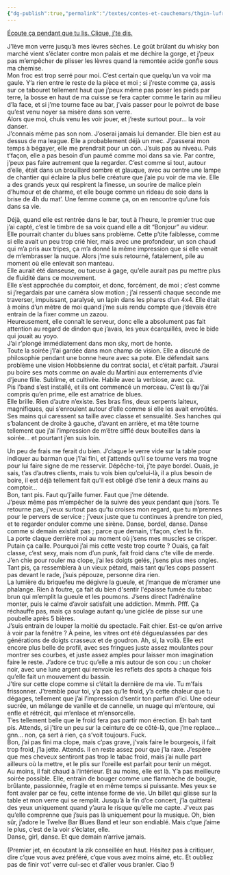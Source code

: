 ```yaml
---
{"dg-publish":true,"permalink":"/textes/contes-et-cauchemars/thgin-lufrednow/","created":"2024-05-25T20:56:29.776+02:00","updated":"2024-05-25T08:30:43.338+02:00"}
---
```




[Écoute ça pendant que tu lis. Clique, j’te dis.](https://l.facebook.com/l.php?u=https%3A%2F%2Fwww.youtube.com%2Fwatch%3Fv%3Dx1dBWRybOxc%26feature%3Dshare%26fbclid%3DIwAR39Q13ZVA_6JgH-YFbnZ00tt-LGxuPimn7j-j0rTQIuawbz_AY2dFrU9pk&h=AT0In2bzqVhPj10FaCc3feTJz4ypWhmaT3aLn4z3P4L4ltJK513OFJj_6eFbH-KoIpGufezXdRFPjMmwMPqkWAuQw--qZcQhKhtriIdkWRjb2j0wugPXvMUuIhPHTVlFuBVumTWKppSRXB2HBblvdA)  
  
J’lève mon verre jusqu’à mes lèvres sèches. Le goût brûlant du whisky bon marché vient s’éclater contre mon palais et me déchire la gorge, et j’peux pas m’empêcher de plisser les lèvres quand la remontée acide gonfle sous ma chemise.  
Mon froc est trop serré pour moi. C’est certain que quelqu’un va voir ma gaule. Y’a rien entre le reste de la pièce et moi ; si j’reste comme ça, assis sur ce tabouret tellement haut que j’peux même pas poser les pieds par terre, la bosse en haut de ma cuisse se fera capter comme le tarin au milieu d’la face, et si j’me tourne face au bar, j’vais passer pour le poivrot de base qu’est venu noyer sa misère dans son verre.  
Alors que moi, chuis venu les voir jouer, et j’reste surtout pour... la voir danser.  
J’connais même pas son nom. J’oserai jamais lui demander. Elle bien est au dessus de ma league. Elle a probablement déjà un mec. J’passerai mon temps à bégayer, elle me prendrait pour un con. J’suis pas au niveau. Puis t’façon, elle a pas besoin d’un paumé comme moi dans sa vie. Par contre, j’peux pas faire autrement que la regarder. C’est comme si tout, autour d’elle, était dans un brouillard sombre et glauque, avec au centre une lampe de chantier qui éclaire la plus belle créature que j’aie pu voir de ma vie. Elle a des grands yeux qui respirent la finesse, un sourire de malice plein d’humour et de charme, et elle bouge comme un rideau de soie dans la brise de 4h du mat’. Une femme comme ça, on en rencontre qu’une fois dans sa vie.

Déjà, quand elle est rentrée dans le bar, tout à l’heure, le premier truc que j’ai capté, c’est le timbre de sa voix quand elle a dit “Bonjour” au videur.  
Elle pourrait chanter du blues sans problème. Cette p’tite faiblesse, comme si elle avait un peu trop crié hier, mais avec une profondeur, un son chaud qui m’a pris aux tripes, ça m’a donné la même impression que si elle venait de m’embrasser la nuque. Alors j’me suis retourné, fatalement, pile au moment où elle enlevait son manteau.  
Elle aurait été danseuse, ou tueuse à gage, qu’elle aurait pas pu mettre plus de fluidité dans ce mouvement.  
Elle s’est approchée du comptoir, et donc, forcément, de moi ; c’est comme si j’regardais par une caméra slow motion ; j’ai ressenti chaque seconde me traverser, impuissant, paralysé, un lapin dans les phares d’un 4x4. Elle était à moins d’un mètre de moi quand j’me suis rendu compte que j’devais être entrain de la fixer comme un zazou.  
Heureusement, elle connaît le serveur, donc elle a absolument pas fait attention au regard de dindon que j’avais, les yeux écarquillés, avec le bide qui jouait au yoyo.  
J’ai r’plongé immédiatement dans mon sky, mort de honte.  
Toute la soirée j’l’ai gardée dans mon champ de vision. Elle a discuté de philosophie pendant une bonne heure avec sa pote. Elle défendait sans problème une vision Hobbsienne du contrat social, et c’était parfait. J’aurai pu boire ses mots comme on avale du Martini aux enterrements d’vie d’jeune fille. Sublime, et cultivée. Habile avec la verbiose, avec ça.  
Pis l’band s’est installé, et ils ont commencé un morceau. C’est là qu’j’ai compris qu’en prime, elle est amatrice de blues.  
Elle brille. Rien d’autre n’existe. Ses bras fins, deux serpents laiteux, magnifiques, qui s’enroulent autour d’elle comme si elle les avait envoûtés. Ses mains qui caressent sa taille avec classe et sensualité. Ses hanches qui s’balancent de droite à gauche, d’avant en arrière, et ma tête tourne tellement que j’ai l’impression de m’être sifflé deux bouteilles dans la soirée... et pourtant j’en suis loin.  
  
Un peu de frais me ferait du bien. J’claque le verre vide sur la table pour indiquer au barman que j’l’ai fini, et j’attends qu’il se tourne vers ma trogne pour lui faire signe de me resservir. Dépêche-toi, j’te paye bordel. Ouais, je sais, t’as d’autres clients, mais tu vois bien qu’celui-là, il a plus besoin de boire, il est déjà tellement fait qu’il est obligé d’se tenir à deux mains au comptoir...  
Bon, tant pis. Faut qu’j’aille fumer. Faut que j’me détende.  
J’peux même pas m’empêcher de la suivre des yeux pendant que j’sors. Te retourne pas, j’veux surtout pas qu’tu croises mon regard, que tu m’prennes pour le pervers de service ; j’veux juste que tu continues à prendre ton pied, et te regarder onduler comme une sirène. Danse, bordel, danse. Danse comme si demain existait pas ; parce que demain, t’façon, c’est la fin.  
La porte claque derrière moi au moment où j’sens mes muscles se crisper. Putain ça caille. Pourquoi j’ai mis cette veste trop courte ? Ouais, ça fait classe, c’est sexy, mais nom d’un punk, fait froid dans c’te ville de merde.  
J’en chie pour rouler ma clope, j’ai les doigts gelés, j’sens plus mes ongles. Tant pis, ça ressemblera à un vieux pétard, mais tant qu’les cops passent pas devant le rade, j’suis pépouze, personne dira rien.  
La lumière du briquefeu me dégivre la gueule, et j’manque de m’cramer une phalange. Rien à foutre, ça fait du bien d'sentir l'épaisse fumée du tabac brun qui m’emplit la gueule et les poumons. J’sens direct l’adrénaline monter, puis le calme d’avoir satisfait une addiction. Mmmh. Pfff. Ça réchauffe pas, mais ça soulage autant qu’une giclée de pisse sur une poubelle après 5 bières.  
J’suis entrain de louper la moitié du spectacle. Fait chier. Est-ce qu’on arrive à voir par la fenêtre ? À peine, les vitres ont été dégueulassées par des générations de doigts crasseux et de goudron. Ah, si, la voilà. Elle est encore plus belle de profil, avec ses fringues juste assez moulantes pour montrer ses courbes, et juste assez amples pour laisser mon imagination faire le reste. J’adore ce truc qu’elle a mis autour de son cou : un choker noir, avec une lune argent qui renvoie les reflets des spots à chaque fois qu’elle fait un mouvement du bassin.  
J’tire sur cette clope comme si c’était la dernière de ma vie. Tu m’fais frissonner. J’tremble pour toi, y’a pas qu’le froid, y’a cette chaleur que tu dégages, tellement que j’ai l’impression d’sentir ton parfum d’ici. Une odeur sucrée, un mélange de vanille et de cannelle, un nuage qui m’entoure, qui enfle et rétrécit, qui m’enlace et m’ensorcelle.  
T’es tellement belle que le froid fera pas partir mon érection. Eh bah tant pis. Attends, si j’tire un peu sur la ceinture de ce côté-là, que j’me replace... gnn... non, ça sert à rien, ça s’voit toujours. Fuck.  
Bon, j’ai pas fini ma clope, mais c’pas grave, j’vais faire le bourgeois, il fait trop froid, j’la jette. Attends. Il en reste assez pour que j’la raxe. J’espère que mes cheveux sentiront pas trop le tabac froid, mais j’ai nulle part ailleurs où la mettre, et le plis sur l’oreille est parfait pour tenir un mégot.  
Au moins, il fait chaud à l’intérieur. Et au moins, elle est là. Y’a pas meilleure soirée possible. Elle, entrain de bouger comme une flammèche de bougie, brûlante, passionnée, fragile et en même temps si puissante. Mes yeux se font avaler par ce feu, cette intense forme de vie. Un billet qui glisse sur la table et mon verre qui se remplit. Jusqu’à la fin d’ce concert, j’la quitterai des yeux uniquement quand y’aura le risque qu’elle me capte. J’veux pas qu’elle comprenne que j’suis pas là uniquement pour la musique. Oh, bien sûr, j’adore le Twelve Bar Blues Band et leur son endiablé. Mais c’que j’aime le plus, c’est de la voir s’éclater, elle.  
Danse, girl, danse. Et que demain n’arrive jamais.
  
(Premier jet, en écoutant la zik conseillée en haut. Hésitez pas à critiquer, dire c’que vous avez préféré, c’que vous avez moins aimé, etc. Et oubliez pas de finir vot’ verre cul-sec et d’aller vous branler. Ciao !)